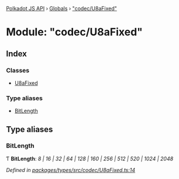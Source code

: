 [Polkadot JS API](../README.md) › [Globals](../globals.md) › ["codec/U8aFixed"](_codec_u8afixed_.md)

# Module: "codec/U8aFixed"

## Index

### Classes

* [U8aFixed](../classes/_codec_u8afixed_.u8afixed.md)

### Type aliases

* [BitLength](_codec_u8afixed_.md#bitlength)

## Type aliases

###  BitLength

Ƭ **BitLength**: *8 | 16 | 32 | 64 | 128 | 160 | 256 | 512 | 520 | 1024 | 2048*

*Defined in [packages/types/src/codec/U8aFixed.ts:14](https://github.com/polkadot-js/api/blob/9ba91a3851/packages/types/src/codec/U8aFixed.ts#L14)*
